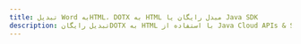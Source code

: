 ---title: تبدیل Word بهHTML، DOTX به HTML مبدل رایگان یا Java SDKdescription: تبدیل رایگانDOTX به HTML با استفاده از Java Cloud APIs & SDK. همچنین اسناد Microsoft Word و OpenOffice را در Cloud ایجاد، ویرایش و رندر کنید.---